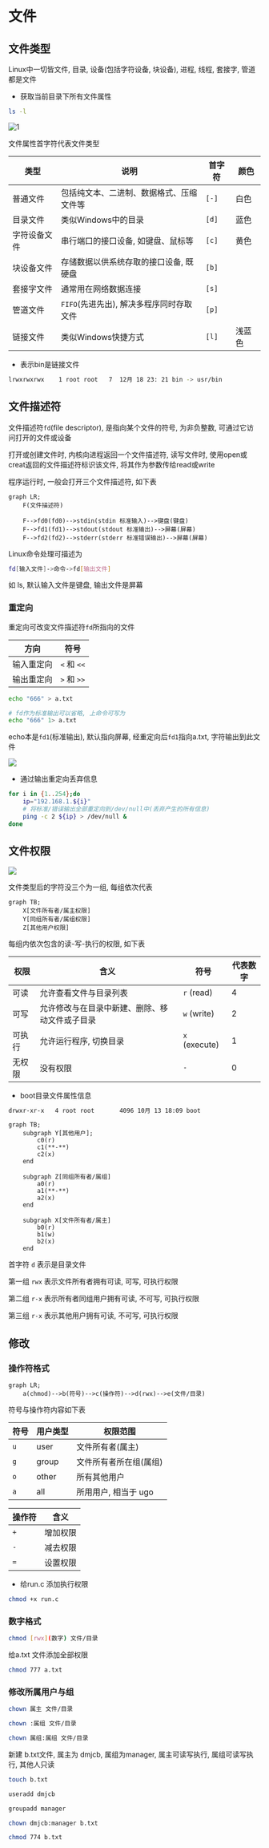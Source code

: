 <!--
 * @Brief        : 
 * @Author       : dmjcb
 * @Date         : 2021-10-16 23:41:23
 * @LastEditors  : dmjcb@outlook.com
 * @LastEditTime : 2024-09-28 14:44:33
-->

# 文件

## 文件类型

Linux中一切皆文件, 目录, 设备(包括字符设备, 块设备), 进程, 线程, 套接字, 管道都是文件

- 获取当前目录下所有文件属性

```sh
ls -l
```

![1](https://raw.githubusercontent.com/dmjcb/SelfImgur/main/20220220145413.png)

文件属性首字符代表文件类型

| 类型         | 说明                                  | 首字符 | 颜色  |
| ------------ | -------------------------------------| ------ | ----- |
| 普通文件     | 包括纯文本、二进制、数据格式、压缩文件等 | `[-]`  | 白色  |
| 目录文件     | 类似Windows中的目录                    | `[d]`  | 蓝色  |
| 字符设备文件 | 串行端口的接口设备, 如键盘、鼠标等       | `[c]`  | 黄色  |
| 块设备文件   | 存储数据以供系统存取的接口设备, 既硬盘   | `[b]`  |       |
| 套接字文件   | 通常用在网络数据连接                    | `[s]`  |       |
| 管道文件     | `FIFO`(先进先出), 解决多程序同时存取文件 | `[p]` |        |
| 链接文件     | 类似Windows快捷方式                    | `[l]`  | 浅蓝色 |

- 表示bin是链接文件

```sh
lrwxrwxrwx    1 root root   7  12月 18 23: 21 bin -> usr/bin
```

## 文件描述符

文件描述符`fd`(file descriptor), 是指向某个文件的符号, 为非负整数, 可通过它访问打开的文件或设备

打开或创建文件时, 内核向进程返回一个文件描述符, 读写文件时, 使用open或creat返回的文件描述符标识该文件, 将其作为参数传给read或write

程序运行时, 一般会打开三个文件描述符, 如下表

```mermaid
graph LR;
    F(文件描述符)

    F-->fd0(fd0)-->stdin(stdin 标准输入)-->键盘(键盘)
    F-->fd1(fd1)-->stdout(stdout 标准输出)-->屏幕(屏幕)
    F-->fd2(fd2)-->stderr(stderr 标准错误输出)-->屏幕(屏幕)    
```

Linux命令处理可描述为

```sh
fd[输入文件]->命令->fd[输出文件]
```

如 ls, 默认输入文件是键盘, 输出文件是屏幕

### 重定向

重定向可改变文件描述符`fd`所指向的文件

| 方向       | 符号        |
| --------- | ----------- |
| 输入重定向 | `<` 和 `<<` |
| 输出重定向 | `>` 和 `>>` |

```sh
echo "666" > a.txt

# fd作为标准输出可以省略, 上命令可写为
echo "666" 1> a.txt
```

echo本是`fd1`(标准输出), 默认指向屏幕, 经重定向后`fd1`指向a.txt, 字符输出到此文件

![](https://raw.githubusercontent.com/dmjcb/SelfImgur/main/20220220144913.png)

- 通过输出重定向丢弃信息

```sh
for i in {1..254};do
    ip="192.168.1.${i}"
    # 将标准/错误输出全部重定向到/dev/null中(丢弃产生的所有信息)
    ping -c 2 ${ip} > /dev/null &
done
```

## 文件权限

![](https://raw.githubusercontent.com/dmjcb/SelfImgur/main/20220220172652.png)

文件类型后的字符没三个为一组, 每组依次代表

```mermaid
graph TB;
    X[文件所有者/属主权限]
    Y[同组所有者/属组权限]
    Z[其他用户权限]
```

每组内依次包含的读-写-执行的权限, 如下表

| 权限   | 含义                                          | 符号          | 代表数字 |
| ------ | -------------------------------------------- | ------------- | -------- |
| 可读   | 允许查看文件与目录列表                         | `r` (read)    | 4        |
| 可写   | 允许修改与在目录中新建、删除、移动文件或子目录   | `w` (write)   | 2        |
| 可执行 | 允许运行程序, 切换目录                         | `x` (execute) | 1        |
| 无权限 | 没有权限                                      | `-`           | 0        |

- boot目录文件属性信息

```sh
drwxr-xr-x   4 root root       4096 10月 13 18:09 boot
```

```mermaid
graph TB;
    subgraph Y[其他用户];
        c0(r)
        c1(**-**)
        c2(x)
    end

    subgraph Z[同组所有者/属组]
        a0(r)
        a1(**-**)
        a2(x)
    end

    subgraph X[文件所有者/属主]
        b0(r)
        b1(w)
        b2(x)
    end
```

首字符 `d` 表示是目录文件

第一组 `rwx` 表示文件所有者拥有可读, 可写, 可执行权限

第二组 `r-x` 表示所有者同组用户拥有可读, 不可写, 可执行权限

第三组 `r-x` 表示其他用户拥有可读, 不可写, 可执行权限

## 修改

### 操作符格式


```mermaid
graph LR;
    a(chmod)-->b(符号)-->c(操作符)-->d(rwx)-->e(文件/目录)
```

符号与操作符内容如下表

| 符号 | 用户类型  | 权限范围               |
| ---- | -------- | --------------------- |
| `u`  | user     | 文件所有者(属主)       |
| `g`  | group    | 文件所有者所在组(属组) |
| `o`  | other    | 所有其他用户           |
| `a`  | all      | 所用用户, 相当于 ugo   |

| 操作符 | 含义     |
| ------ | -------- |
| `+`    | 增加权限 |
| `-`    | 减去权限 |
| `=`    | 设置权限 |

- 给run.c 添加执行权限

```sh
chmod +x run.c
```

### 数字格式

```sh
chmod [rwx](数字) 文件/目录
```

给a.txt 文件添加全部权限

```sh
chmod 777 a.txt
```

### 修改所属用户与组

```sh
chown 属主 文件/目录

chown :属组 文件/目录

chown 属组:属组 文件/目录
```

新建 b.txt文件, 属主为 dmjcb, 属组为manager, 属主可读写执行, 属组可读写执行, 其他人只读

```sh
touch b.txt

useradd dmjcb

groupadd manager

chown dmjcb:manager b.txt

chmod 774 b.txt
```
